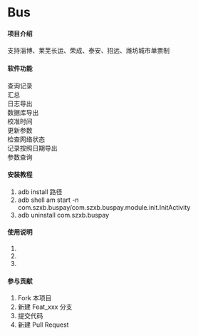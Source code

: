 # Bus

#### 项目介绍

支持淄博、莱芜长运、荣成、泰安、招远、潍坊城市单票制

#### 软件功能

查询记录  <br />
汇总 <br />
日志导出 <br />
数据库导出 <br />
校准时间  <br />
更新参数  <br />
检查网络状态  <br />
记录按照日期导出  <br />
参数查询  <br />

#### 安装教程

1. adb install 路径
2. adb shell am start -n com.szxb.buspay/com.szxb.buspay.module.init.InitActivity
3. adb uninstall com.szxb.buspay

#### 使用说明

1. 
2. 
3. 

#### 参与贡献

1. Fork 本项目
2. 新建 Feat_xxx 分支
3. 提交代码
4. 新建 Pull Request
